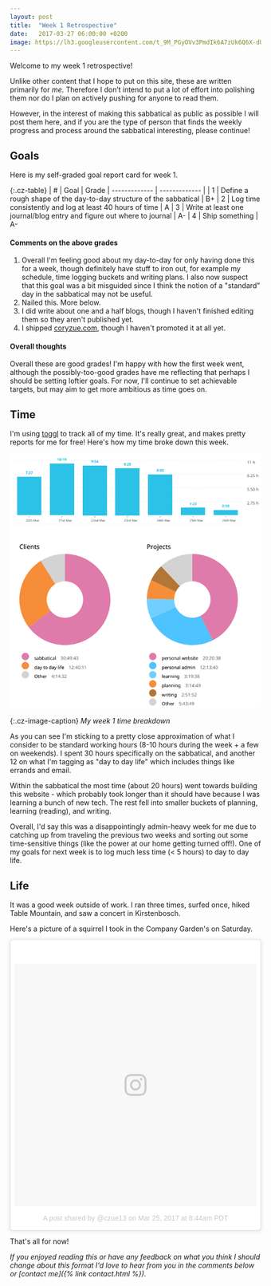 ```yaml
---
layout: post
title:  "Week 1 Retrospective"
date:   2017-03-27 06:00:00 +0200
image: https://lh3.googleusercontent.com/t_9M_PGyOVv3PmdIk6A7zUk6Q6X-dU8W-VFmosmZRJaYcgH7e92kUrnMgd7Y3q6wWyq8duuFrqKpHVwOM9o9PGxB7zkYhfwy4qvfH7j_VXhoLW29upNnNLnv65fko2oFeZSDzWEom-RunHcGCRb_o5F-tVR4GAHFZ28rtKrVm6BKB5jGkTP1Emtj5R6dJb2sXCUxUaSijHY-ob6OJ55vv6p-3Y3WQPRjvGVte1bXIG3IVt4WLYmiv9rfzE2i3-9oFPxGI2dSQRR7dYCnmZubvlaB0AcQjqO8xW3G9hI1EEly395-pJw0kSfZKVZ4cXNOr9Cn5ccvOrW7i6XzWv1s1FUA5DzXwuVvRWllwMQ8zsbve6zAoNyg1VpXR5tt2S40P5OcRG2_SK8nxNF0igyMHI35IOixCFJm4lCdR2kLRrjVv5FO8tzQ4j34la9RwAWaN3Tig1Or95iI00Ul0lV5T6AwvacW1kmaVoOFpoh8F2bt7y4lE_10Q8tCqDmyrFAGdJCG2Qb9HG_aHtJHrAv7zuZHBrQLHckaysUpRDXggPYttPP-7D2PNohMZs3azYsdfBryGpA27mHCY4ulnr1lYh-6Mxffq4fcLtVun9_lFirVV-Y6t4snMSYKPUcn0GNEkaUNTPz_amO11wkHVDkgNcYz9R-0WJ1l1-wVXqc1hvc=w1234-h925-no
---
```

Welcome to my week 1 retrospective!

Unlike other content that I hope to put on this site, these are written primarily for *me*.
Therefore I don’t intend to put a lot of effort into polishing them nor do I plan on actively pushing for anyone
to read them.

However, in the interest of making this sabbatical as public as possible I will post them here, and
if you are the type of person that finds the weekly progress and process around the sabbatical interesting,
please continue!

## Goals

Here is my self-graded goal report card for week 1.

{:.cz-table}
| # | Goal  | Grade
| ------------- | ------------- |
| 1 | Define a rough shape of the day-to-day structure of the sabbatical  | B+
| 2 | Log time consistently and log at least 40 hours of time  | A
| 3 | Write at least one journal/blog entry and figure out where to journal | A-
| 4 | Ship something | A-

#### Comments on the above grades

1. Overall I'm feeling good about my day-to-day for only having done this for a week, though definitely have stuff to iron out, for example my schedule, time logging buckets and writing plans. I also now suspect that this goal was a bit misguided since I think the notion of a "standard" day in the sabbatical may not be useful.
2. Nailed this. More below.
3. I did write about one and a half blogs, though I haven't finished editing them so they aren't published yet.
4. I shipped [coryzue.com](http://www.coryzue.com), though I haven't promoted it at all yet.

#### Overall thoughts

Overall these are good grades!
I'm happy with how the first week went, although the possibly-too-good grades have me reflecting that perhaps I should be setting loftier goals.
For now, I'll continue to set achievable targets, but may aim to get more ambitious as time goes on.

## Time

I'm using [toggl](https://toggl.com/) to track all of my time.
It's really great, and makes pretty reports for me for free!
Here's how my time broke down this week.

![Week 1 time breakdown](/images/week-1/week-1-time.png)

{:.cz-image-caption}
*My week 1 time breakdown*

As you can see I'm sticking to a pretty close approximation of what I consider to be standard working hours
(8-10 hours during the week + a few on weekends).
I spent 30 hours specifically on the sabbatical, and another 12 on what I'm tagging as "day to day life"
which includes things like errands and email.

Within the sabbatical the most time (about 20 hours) went towards building this website -
which probably took longer than it should have because I was learning a bunch of new tech.
The rest fell into smaller buckets of planning, learning (reading), and writing.

Overall, I'd say this was a disappointingly admin-heavy week for me due to catching up from traveling
the previous two weeks and sorting out some time-sensitive things (like the power at our home getting turned off!).
One of my goals for next week is to log much less time (< 5 hours) to day to day life.

## Life

It was a good week outside of work. I ran three times, surfed once, hiked Table Mountain, and saw a concert in Kirstenbosch.

Here's a picture of a squirrel I took in the Company Garden's on Saturday.

<blockquote class="instagram-media" data-instgrm-version="7" style=" background:#FFF; border:0; border-radius:3px; box-shadow:0 0 1px 0 rgba(0,0,0,0.5),0 1px 10px 0 rgba(0,0,0,0.15); margin: 1px; max-width:658px; padding:0; width:99.375%; width:-webkit-calc(100% - 2px); width:calc(100% - 2px);"><div style="padding:8px;"> <div style=" background:#F8F8F8; line-height:0; margin-top:40px; padding:50.0% 0; text-align:center; width:100%;"> <div style=" background:url(data:image/png;base64,iVBORw0KGgoAAAANSUhEUgAAACwAAAAsCAMAAAApWqozAAAABGdBTUEAALGPC/xhBQAAAAFzUkdCAK7OHOkAAAAMUExURczMzPf399fX1+bm5mzY9AMAAADiSURBVDjLvZXbEsMgCES5/P8/t9FuRVCRmU73JWlzosgSIIZURCjo/ad+EQJJB4Hv8BFt+IDpQoCx1wjOSBFhh2XssxEIYn3ulI/6MNReE07UIWJEv8UEOWDS88LY97kqyTliJKKtuYBbruAyVh5wOHiXmpi5we58Ek028czwyuQdLKPG1Bkb4NnM+VeAnfHqn1k4+GPT6uGQcvu2h2OVuIf/gWUFyy8OWEpdyZSa3aVCqpVoVvzZZ2VTnn2wU8qzVjDDetO90GSy9mVLqtgYSy231MxrY6I2gGqjrTY0L8fxCxfCBbhWrsYYAAAAAElFTkSuQmCC); display:block; height:44px; margin:0 auto -44px; position:relative; top:-22px; width:44px;"></div></div><p style=" color:#c9c8cd; font-family:Arial,sans-serif; font-size:14px; line-height:17px; margin-bottom:0; margin-top:8px; overflow:hidden; padding:8px 0 7px; text-align:center; text-overflow:ellipsis; white-space:nowrap;"><a href="https://www.instagram.com/p/BSEQwgwgohC/" style=" color:#c9c8cd; font-family:Arial,sans-serif; font-size:14px; font-style:normal; font-weight:normal; line-height:17px; text-decoration:none;" target="_blank">A post shared by @czue13</a> on <time style=" font-family:Arial,sans-serif; font-size:14px; line-height:17px;" datetime="2017-03-25T15:44:44+00:00">Mar 25, 2017 at 8:44am PDT</time></p></div></blockquote>
<script async defer src="//platform.instagram.com/en_US/embeds.js"></script>


That's all for now!

*If you enjoyed reading this or have any feedback on what you think I should change about this format I'd love to hear from you
in the comments below or [contact me]({% link contact.html %}).*

